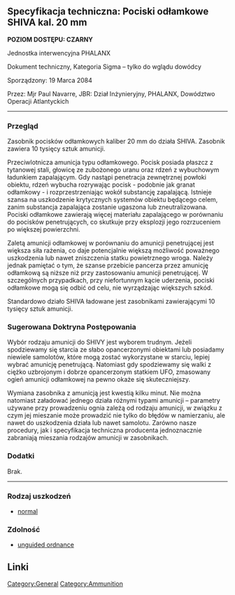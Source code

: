 ## Specyfikacja techniczna: Pociski odłamkowe SHIVA kal. 20 mm

**POZIOM DOSTĘPU: CZARNY**

Jednostka interwencyjna PHALANX

Dokument techniczny, Kategoria Sigma – tylko do wglądu dowódcy

Sporządzony: 19 Marca 2084

Przez: Mjr Paul Navarre, JBR: Dział Inżynieryjny, PHALANX, Dowództwo
Operacji Atlantyckich

------------------------------------------------------------------------

### Przegląd

Zasobnik pocisków odłamkowych kaliber 20 mm do działa SHIVA. Zasobnik
zawiera 10 tysięcy sztuk amunicji.

Przeciwlotnicza amunicja typu odłamkowego. Pocisk posiada płaszcz z
tytanowej stali, głowicę ze zubożonego uranu oraz rdzeń z wybuchowym
ładunkiem zapalającym. Gdy nastąpi penetracja zewnętrznej powłoki
obiektu, rdzeń wybucha rozrywając pocisk - podobnie jak granat
odłamkowy - i rozprzestrzeniając wokół substancję zapalającą. Istnieje
szansa na uszkodzenie krytycznych systemów obiektu będącego celem, zanim
substancja zapalająca zostanie ugaszona lub zneutralizowana. Pociski
odłamkowe zawierają więcej materiału zapalającego w porównaniu do
pocisków penetrujących, co skutkuje przy eksplozji jego rozrzuceniem po
większej powierzchni.

Zaletą amunicji odłamkowej w porównaniu do amunicji penetrującej jest
większa siła rażenia, co daje potencjalnie większą możliwość poważnego
uszkodzenia lub nawet zniszczenia statku powietrznego wroga. Należy
jednak pamiętać o tym, że szanse przebicie pancerza przez amunicję
odłamkową są niższe niż przy zastosowaniu amunicji penetrującej. W
szczególnych przypadkach, przy niefortunnym kącie uderzenia, pociski
odłamkowe mogą się odbić od celu, nie wyrządzając większych szkód.

Standardowo działo SHIVA ładowane jest zasobnikami zawierającymi 10
tysięcy sztuk amunicji.

### Sugerowana Doktryna Postępowania

Wybór rodzaju amunicji do SHIVY jest wyborem trudnym. Jeżeli spodziewamy
się starcia ze słabo opancerzonymi obiektami lub posiadamy niewiele
samolotów, które mogą zostać wykorzystane w starciu, lepiej wybrać
amunicję penetrującą. Natomiast gdy spodziewamy się walki z ciężko
uzbrojonym i dobrze opancerzonym statkiem UFO, zmasowany ogień amunicji
odłamkowej na pewno okaże się skuteczniejszy.

Wymiana zasobnika z amunicją jest kwestią kilku minut. Nie można
natomiast załadować jednego działa różnymi typami amunicji – parametry
używane przy prowadzeniu ognia zależą od rodzaju amunicji, w związku z
czym jej mieszanie może prowadzić nie tylko do błędów w namierzaniu, ale
nawet do uszkodzenia działa lub nawet samolotu. Zarówno nasze procedury,
jak i specyfikacja techniczna producenta jednoznacznie zabraniają
mieszania rodzajów amunicji w zasobnikach.

### Dodatki

Brak.

------------------------------------------------------------------------

### Rodzaj uszkodzeń

- [normal](Damage/normal "wikilink")

### Zdolność

- [unguided ordnance](Skills/unguided "wikilink")

## Linki

[Category:General](Category:General "wikilink")
[Category:Ammunition](Category:Ammunition "wikilink")